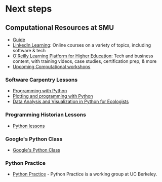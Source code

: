 
# Next steps

## Computational Resources at SMU

- [Guide](https://guides.smu.edu/computationalskills)
- [LinkedIn Learning](https://www.smu.edu/OIT/Services/linkedin): Online courses on a variety of topics, including software & tech
- [O'Reilly Learning Platform for Higher Education](https://go.oreilly.com/southern-methodist): Tech and business content, with training videos, case studies, certification prep, & more
- [Upcoming Computational workshops](https://libcal.smu.edu/calendar/libraryworkshops?cid=15527&t=g&d=0000-00-00&cal=15527&ct=57549&inc=0)


### Software Carpentry Lessons
- [Programming with Python](https://swcarpentry.github.io/python-novice-inflammation/)
- [Plotting and programming with Python](https://swcarpentry.github.io/python-novice-gapminder/)
- [Data Analysis and Visualization in Python for Ecologists](https://datacarpentry.github.io/python-ecology-lesson/)

### Programming Historian Lessons
- [Python lessons](https://programminghistorian.org/en/lessons/?topic=python)
  
### Google's Python Class
- [Google's Python Class](https://developers.google.com/edu/python)

### Python Practice
- [Python Practice](https://python.berkeley.edu/learn/) - Python Practice is a working group at UC Berkeley.



